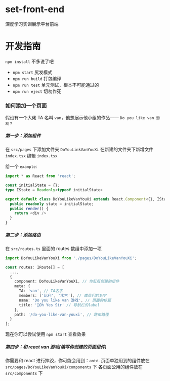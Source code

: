 # set-front-end
深度学习实训展示平台前端

# 开发指南
`npm install` 不多说了吧

- `npm start` 尻发模式
- `npm run build` 打包编译
- `npm run test` 单元测试，根本不可能通过的
- `npm run eject` 切勿作死

### 如何添加一个页面

假设有一个大佬 TA 名叫 `van`，他想展示他小组的作品—— `Do you like van 游戏？`

##### 第一步：添加组件
在 `src/pages` 下添加文件夹 `DoYouLinkVanYouXi`
在新建的文件夹下新增文件 `index.tsx`
编辑 `index.tsx`

给一个 `example`:

```typescript
import * as React from 'react';

const initialState = {};
type IState = Readonly<typeof initialState>

export default class DoYouLikeVanYouXi extends React.Component<{}, IState> {
  public readonly state = initialState;
  public render() {
    return <div />
  }
}
```

##### 第二步：添加路由
在 `src/routes.ts` 里面的 routes 数组中添加一项
```typescript
import DoYouLikeVanYouXi from './pages/DoYouLikeVanYouXi';

const routes: IRoute[] = [
  ...,
  {
    component: DoYouLikeVanYouXi, // 你肛肛创建的组件
    meta: {
      TA: 'van', // TA名字
      members: ['比利', '木吉'], // 成员们的名字
      name: 'Do you like van 游戏', // 页面的标题
      title: 'Oh Yes Sir' // 导航栏的label
    },
    path: '/do-you-like-van-youxi', // 路由路径
  }
];
```

现在你可以尝试使用 `npm start` 查看效果

##### 第四步：和 react van 游戏(编写你创建的页面组件)
你需要和 react 进行摔跤，你可能会用到：`antd`.
页面单独用到的组件放在 `src/pages/DoYouLikeVanYouXi/components` 下
各页面公用的组件放在 `src/components` 下
